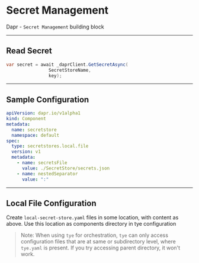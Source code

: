 # Secret Management

Dapr - `Secret Management` building block

---

## Read Secret

```cs
var secret = await _daprClient.GetSecretAsync(
                SecretStoreName,
                key);
```

---

## Sample Configuration

```yaml
apiVersion: dapr.io/v1alpha1
kind: Component
metadata:
  name: secretstore
  namespace: default
spec:
  type: secretstores.local.file
  version: v1
  metadata:
    - name: secretsFile
      value: ./SecretStore/secrets.json
    - name: nestedSeparator
      value: ":"

```

---

## Local File Configuration

Create `local-secret-store.yaml` files in some location, with content as above. Use this location as components directory in tye configuration

> Note: When using `tye` for orchestration, `tye` can only access configuration files that are at same or subdirectory level, where `tye.yaml` is present. If you try accessing parent directory, it won't work.
